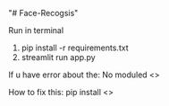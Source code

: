 "# Face-Recogsis" 

Run in terminal
1. pip install -r requirements.txt
2. streamlit run app.py
   
If u have error about the: No moduled <<module>>

How to fix this: pip install <<module>>
